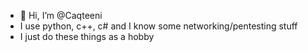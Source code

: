 - 👋 Hi, I’m @Caqteeni
- I use python, c++, c# and I know some networking/pentesting stuff
- I just do these things as a hobby
